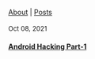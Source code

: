 <a href="https://github.com/vinagrsec">About</a> | <a href="https://vinagrsec.github.io">Posts</a>
<br>
<br>
<font size="-1">Oct 08, 2021</font>
<a href="https://vinagrsec.github.io/android-hacking-part-1"><b><h4>Android Hacking Part-1</h4></b></a>

